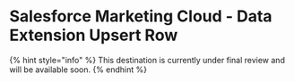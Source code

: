 # Salesforce Marketing Cloud - Data Extension Upsert Row

{% hint style="info" %}
This destination is currently under final review and will be available soon.
{% endhint %}
